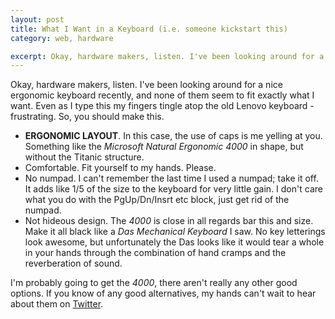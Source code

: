 ```yaml
---
layout: post
title: What I Want in a Keyboard (i.e. someone kickstart this)
category: web, hardware

excerpt: Okay, hardware makers, listen. I've been looking around for a nice ergonomic keyboard recently, and none of them seem to fit exactly what I want. Even as I type this my fingers tingle atop the old Lenovo keyboard - frustrating. So, you should make this.
---
```


Okay, hardware makers, listen. I've been looking around for a nice ergonomic keyboard recently, and none of them seem to fit exactly what I want. Even as I type this my fingers tingle atop the old Lenovo keyboard - frustrating. So, you should make this.

- __ERGONOMIC LAYOUT__. In this case, the use of caps is me yelling at you. Something like the _Microsoft Natural Ergonomic 4000_ in shape, but without the Titanic structure.
- Comfortable. Fit yourself to my hands. Please.
- No numpad. I can't remember the last time I used a numpad; take it off. It adds like 1/5 of the size to the keyboard for very little gain. I don't care what you do with the PgUp/Dn/Insrt etc block, just get rid of the numpad.
- Not hideous design. The _4000_ is close in all regards bar this and size. Make it all black like a _Das Mechanical Keyboard_ I saw. No key letterings look awesome, but unfortunately  the Das looks like it would tear a whole in your hands through the combination of hand cramps and the reverberation of sound.

I'm probably going to get the _4000_, there aren't really any other good options. If you know of any good alternatives, my hands can't wait to hear about them on [Twitter](http://twitter.com/p_almer).

